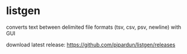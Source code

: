 # listgen

converts text between delimited file formats (tsv, csv, psv, newline) with GUI

download latest release: https://github.com/pjpardun/listgen/releases
